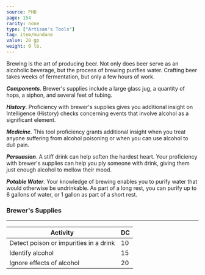 ```yaml
---
source: PHB
page: 154
rarity: none
type: ["Artisan's Tools"]
tag: item/mundane
value: 20 gp
weight: 9 lb.
---
```


Brewing is the art of producing beer. Not only does beer serve as an alcoholic beverage, but the process of brewing purifies water. Crafting beer takes weeks of fermentation, but only a few hours of work.

**_Components_**. Brewer's supplies include a large glass jug, a quantity of hops, a siphon, and several feet of tubing.

**_History_**. Proficiency with brewer's supplies gives you additional insight on Intelligence (History) checks concerning events that involve alcohol as a significant element.

**_Medicine_**. This tool proficiency grants additional insight when you treat anyone suffering from alcohol poisoning or when you can use alcohol to dull pain.

**_Persuasion_**. A stiff drink can help soften the hardest heart. Your proficiency with brewer's supplies can help you ply someone with drink, giving them just enough alcohol to mellow their mood.

**_Potable Water_**. Your knowledge of brewing enables you to purify water that would otherwise be undrinkable. As part of a long rest, you can purify up to 6 gallons of water, or 1 gallon as part of a short rest.

### Brewer's Supplies
---
|Activity|DC|
|-----------|---|
|Detect poison or impurities in a drink|10|
|Identify alcohol|15|
|Ignore effects of alcohol|20|

